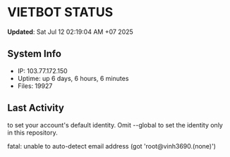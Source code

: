 # VIETBOT STATUS
**Updated**: Sat Jul 12 02:19:04 AM +07 2025

## System Info
- IP: 103.77.172.150
- Uptime: up 6 days, 6 hours, 6 minutes
- Files: 19927

## Last Activity

to set your account's default identity.
Omit --global to set the identity only in this repository.

fatal: unable to auto-detect email address (got 'root@vinh3690.(none)')
